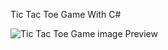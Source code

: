 Tic Tac Toe Game  With C#

![Tic Tac Toe Game image  Preview ](https://i.ibb.co/frwpp5d/tictactoe.png)
